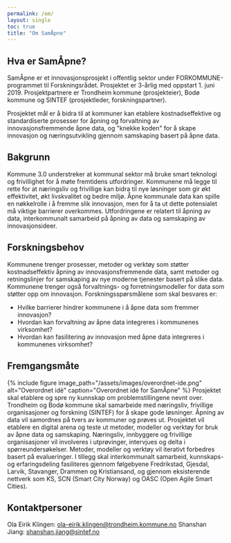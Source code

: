 ```yaml
---
permalink: /om/
layout: single
toc: true
title: "Om SamÅpne"
---
```


## Hva er SamÅpne?
SamÅpne er et innovasjonsprosjekt i offentlig sektor under FORKOMMUNE-programmet til Forskningsrådet. Prosjektet er 3-årlig med oppstart 1. juni 2019. Prosjektpartnere er Trondheim kommune (prosjekteier), Bodø kommune og SINTEF (prosjektleder, forskningspartner).

Prosjektet mål er å bidra til at kommuner kan etablere kostnadseffektive og standardiserte prosesser for åpning og forvaltning av innovasjonsfremmende åpne data, og "knekke koden" for å skape innovasjon og næringsutvikling gjennom samskaping basert på åpne data.

## Bakgrunn
Kommune 3.0 understreker at kommunal sektor må bruke smart teknologi og frivillighet for å møte fremtidens utfordringer. Kommunene må legge til rette for at næringsliv og frivillige kan bidra til nye løsninger som gir økt effektivitet, økt livskvalitet og bedre miljø. Åpne kommunale data kan spille en nøkkelrolle i å fremme slik innovasjon, men for å ta ut dette potensialet må viktige barrierer overkommes. Utfordringene er relatert til åpning av data, interkommunalt samarbeid på åpning av data og samskaping av innovasjonsideer. 

## Forskningsbehov
Kommunene trenger prosesser, metoder og verktøy som støtter kostnadseffektiv åpning av innovasjonsfremmende data, samt metoder og retningslinjer for samskaping av nye moderne tjenester basert på slike data. Kommunene trenger også forvaltnings- og forretningsmodeller for data som støtter opp om innovasjon. Forskningsspørsmålene som skal besvares er:

* Hvilke barrierer hindrer kommunene i å åpne data som fremmer innovasjon?
* Hvordan kan forvaltning av åpne data integreres i kommunenes virksomhet?
* Hvordan kan fasilitering av innovasjon med åpne data integreres i kommunenes virksomhet?

## Fremgangsmåte

{% include figure image_path="/assets/images/overordnet-ide.png" alt="Overordnet idé" caption="Overordnet idé for SamÅpne" %}
Prosjektet skal etablere og spre ny kunnskap om problemstillingene nevnt over. Trondheim og Bodø kommune skal samarbeide med næringsliv, frivillige organisasjoner og forskning (SINTEF) for å skape gode løsninger. Åpning av data vil samordnes på tvers av kommuner og prøves ut. Prosjektet vil etablere en digital arena og teste ut metoder, modeller og verktøy for bruk av åpne data og samskaping. Næringsliv, innbyggere og frivillige organisasjoner vil involveres i utprøvinger, intervjues og delta i spørreundersøkelser. Metoder, modeller og verktøy vil iterativt forbedres basert på evalueringer. I tillegg skal interkommunalt samarbeid, kunnskaps- og erfaringsdeling fasiliteres gjennom følgebyene Fredrikstad, Gjesdal, Larvik, Stavanger, Drammen og Kristiansand, og gjennom eksisterende nettverk som KS, SCN (Smart City Norway) og OASC (Open Agile Smart Cities).

## Kontaktpersoner

Ola Eirik Klingen: [ola-eirik.klingen@trondheim.kommune.no](ola-eirik.klingen@trondheim.kommune.no)
Shanshan Jiang: [shanshan.jiang@sintef.no](mailto:shanshan.jiang@sintef.no)
